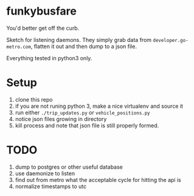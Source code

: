 # funkybusfare
You'd better get off the curb.

Sketch for listening daemons. They simply grab data from ```developer.go-metro.com```, flatten it out and then dump to a json file.

Everything tested in python3 only.

# Setup
1. clone this repo
1. if you are not runing python 3, make a nice virtualenv and source it
1. run either ```./trip_updates.py``` or ```vehicle_positions.py```
1. notice json files growing in directory
1. kill process and note that json file is still properly formed.

# TODO
1. dump to postgres or other useful database
1. use daemonize to listen
1. find out from metro what the acceptable cycle for hitting the api is
1. normalize timestamps to utc
